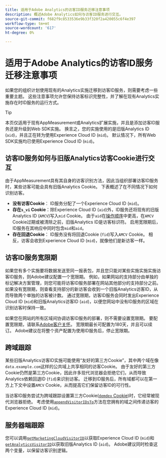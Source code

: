 ```yaml
---
title: 适用于Adobe Analytics的访客ID服务迁移注意事项
description: 概述Adobe Analytics如何与访客ID服务进行交互。
source-git-commit: f682f9c8533536e9b33f320f2a420055c6f4e397
workflow-type: tm+mt
source-wordcount: '617'
ht-degree: 0%

---
```


# 适用于Adobe Analytics的访客ID服务迁移注意事项

如果您的组织计划使用现有的Analytics实施迁移到访客ID服务，则需要考虑一些重要主题。 这些注意事项允许您保持访客标识完整性，并了解在现有Analytics实施存在时ID服务的运行方式。

>[!TIP]
>
>本页仅适用于现有AppMeasurement或Analytics扩展实施，并且是添加访客ID服务还是升级到Web SDK实施。 换言之，您的实施使用的是旧版Analytics ID (`aid`)，并且正在转为使用Experience Cloud ID (`mid`)。 默认情况下，所有Web SDK实施均已使用Experience Cloud ID (`mid`)。

## 访客ID服务如何与旧版Analytics访客Cookie进行交互

由于AppMeasurement具有其自身的访客识别方法，因此当组织部署访客ID服务时，某些访客可能会具有旧版Analytics Cookie。 下表概述了在不同情况下如何识别访客。

* **没有访客Cookie**： ID服务分配了一个Experience Cloud ID (`mid`)。
* **存在`s_vi` Cookie**：除Experience Cloud ID (`aid`)外，ID服务还将现有的旧版Analytics ID (`AMCV`)写入`mid` Cookie。 由于`aid`在[操作顺序](overview.md)中更高，在`AMCV` Cookie过期或被清除之前，旧版Analytics ID是访客标识符。 启用宽限期后，ID服务在其响应中同时包含`mid`和`aid`。
* **存在回退Cookie**： ID服务没有将回退Cookie (`fid`)写入`AMCV` Cookie。 相反，访客会收到Experience Cloud ID (`mid`)，就像他们是新访客一样。

## 访客ID服务宽限期

如果您有多个实施要将数据发送至同一报表包，并且您只能对某些实施实施实施访客ID服务，则Adobe建议配置一个宽限期。 例如，如果网站的支持部分由单独的标记解决方案管理，则您可能将访客ID服务部署在网站其他部分的支持部分之前。 如果没有宽限期，则查看支持部分的新访客会收到一个旧版Analytics访客ID，从而导致两个单独的访客被计数。 通过宽限期，访客ID服务会同时发出Experience Cloud ID (`mid`)和旧版Analytics访客ID (`aid`)，以便您网站中没有ID服务的区域在识别访客时保持一致。

如果您在网站的所有区域间协调访客ID服务的部署，则不需要设置宽限期。 要配置宽限期，请联系[Adobe客户关怀](https://helpx.adobe.com/cn/marketing-cloud/contact-support.html)。 宽限期最长可配置为180天，并且可以续订。 Adobe建议在将整个资产配置为使用ID服务后，停止宽限期。

## 跨域跟踪

某些旧版Analytics访客ID实施可能使用“友好的第三方Cookie”，其中两个域在像`data.example.com`这样的公共域上共享相同的访客Cookie。 由于友好的第三方Cookie仍然是第三方Cookie，因此许多现代浏览器会拒绝它们，从而导致Analytics依赖回退ID (`fid`)来识别访客。 迁移到ID服务后，所有域都可以在第一方上下文中设置`AMCV` Cookie，从而提高它们保留访客ID的可行性。

当访客ID服务尝试为跨域跟踪设置第三方Cookie([`demdex` Cookie](https://experienceleague.adobe.com/zh-hans/docs/id-service/using/intro/cookies))时，它经常被现代浏览器拒绝。 考虑使用[`appendVisitorIDsTo`](https://experienceleague.adobe.com/zh-hans/docs/id-service/using/id-service-api/methods/appendvisitorid)方法在您拥有的域之间传递访客的Experience Cloud ID (`mid`)。

## 服务器端跟踪

您可以调用[`getMarketingCloudVisitorID`](https://experienceleague.adobe.com/zh-hans/docs/id-service/using/id-service-api/methods/getmcvid)以获取Experience Cloud ID (`mid`)和[`getAnalyticsVisitorID`](https://experienceleague.adobe.com/zh-hans/docs/id-service/using/id-service-api/methods/getanalyticsvisitorid)以获取旧版Analytics ID (`aid`)。 Adobe建议同时检查这两个变量，以保留访客识别逻辑。
